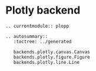 # Plotly backend

```{eval-rst}
.. currentmodule:: plopp

.. autosummary::
   :toctree: ../generated

   backends.plotly.canvas.Canvas
   backends.plotly.figure.Figure
   backends.plotly.line.Line
```
